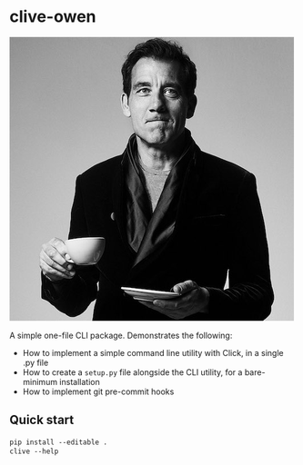 # clive-owen

![Clive Owen](img/clive.jpg)

A simple one-file CLI package. Demonstrates the following:

* How to implement a simple command line utility with Click, in a single .py file
* How to create a `setup.py` file alongside the CLI utility, for a bare-minimum installation
* How to implement git pre-commit hooks 

## Quick start

```
pip install --editable .
clive --help
```
